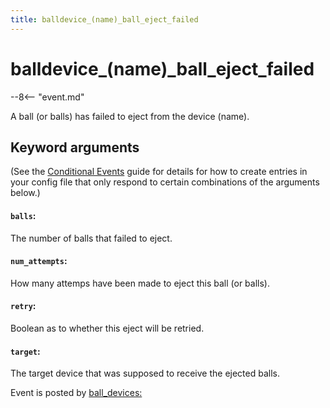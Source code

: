 ```yaml
---
title: balldevice_(name)_ball_eject_failed
---
```


# balldevice_(name)\_ball_eject_failed


--8<-- "event.md"

A ball (or balls) has failed to eject from the device (name).

## Keyword arguments

(See the [Conditional Events](overview/conditional.md)
guide for details for how to create entries in your config file that
only respond to certain combinations of the arguments below.)

#### `balls`:

The number of balls that failed to eject.

#### `num_attempts`:

How many attemps have been made to eject this ball (or balls).

#### `retry`:

Boolean as to whether this eject will be retried.

#### `target`:

The target device that was supposed to receive the ejected balls.

Event is posted by [ball_devices:](../config/ball_devices.md)
